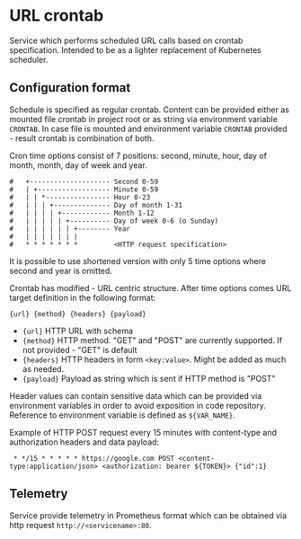 URL crontab 
===

Service which performs scheduled URL calls based on crontab specification. Intended to be as a lighter replacement of 
Kubernetes scheduler.  

## Configuration format

Schedule is specified as regular crontab. Content can be provided either as mounted file crontab in project root or as 
string via environment variable `CRONTAB`. In case file is mounted and environment variable `CRONTAB` provided - result
crontab is combination of both.

Cron time options consist of 7 positions: second, minute, hour, day of month, month, day of week and year.

```shell
#   +-------------------- Second 0-59
#   | +------------------ Minute 0-59
#   | | *---------------- Hour 0-23
#   | | | +-------------- Day of month 1-31
#   | | | | +------------ Month 1-12
#   | | | | | +---------- Day of week 0-6 (o Sunday)
#   | | | | | | +-------- Year
#   | | | | | | |
#   * * * * * * *         <HTTP request specification>
```

It is possible to use shortened version with only 5 time options where second and year is omitted. 

Crontab has modified - URL centric structure. After time options comes URL target definition in the following format:

```shell
{url} {method} {headers} {payload} 
```

- `{url}` HTTP URL with schema
- `{method}` HTTP method. "GET" and "POST" are currently supported. If not provided - "GET" is default
- `{headers}` HTTP headers in form `<key:value>`. Might be added as much as needed.
- `{payload}` Payload as string which is sent if HTTP method is "POST"

Header values can contain sensitive data which can be provided via environment variables in order to avoid exposition 
in code repository. Reference to environment variable is defined as `${VAR_NAME}`.

Example of HTTP POST request every 15 minutes with content-type and authorization headers and data payload:

` * */15 * * * * * https://google.com POST <content-type:application/json> <authorization: bearer ${TOKEN}> {"id":1}`

## Telemetry

Service provide telemetry in Prometheus format which can be obtained via http request `http://<servicename>:80`.  

